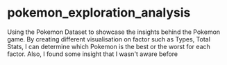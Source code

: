 # pokemon_exploration_analysis
Using the Pokemon Dataset to showcase the insights behind the Pokemon game. By creating different visualisation on factor such as Types, Total Stats, I can determine which Pokemon is the best or the worst for each factor. Also, I found some insight that I wasn't aware before
